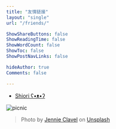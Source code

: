 ```yaml
---
title: "友情链接"
layout: "single"
url: "/friends/"

ShowShareButtons: false
ShowReadingTime: false
ShowWordCount: false
ShowToc: false
ShowPostNavLinks: false

hideAuthor: true
Comments: false

---
```


- [Shiori ʕ•ᴥ•ʔ](https://shioriblog.github.io/)

![picnic](/blog/images/jennie-clavel-unsplash.jpg#center)
> Photo by [Jennie Clavel](https://unsplash.com/@ohpeach_33) on [Unsplash](https://unsplash.com/photos/white-orange-and-black-textile-G0zoYDFvUXQ)
